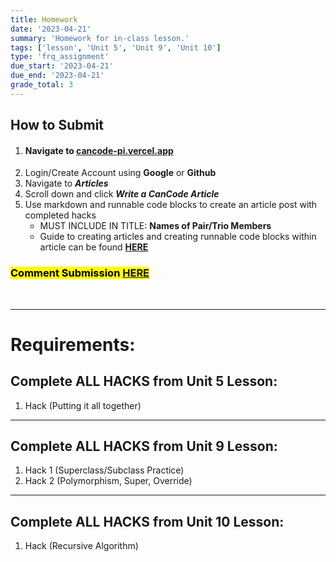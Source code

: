 ```yaml
---
title: Homework
date: '2023-04-21'
summary: 'Homework for in-class lesson.'
tags: ['lesson', 'Unit 5', 'Unit 9', 'Unit 10']
type: 'frq_assignment'
due_start: '2023-04-21'
due_end: '2023-04-21'
grade_total: 3
---
```


## How to Submit

1. #### Navigate to [cancode-pi.vercel.app](https://cancode-pi.vercel.app/)
2. Login/Create Account using **Google** or **Github**
3. Navigate to _**Articles**_
4. Scroll down and click _**Write a CanCode Article**_
5. Use markdown and runnable code blocks to create an article post with completed hacks
   - MUST INCLUDE IN TITLE: **Names of Pair/Trio Members**
   - Guide to creating articles and creating runnable code blocks within article can be found **[HERE](https://cancode-pi.vercel.app/articles/article-creation-guide)**

### <mark>Comment Submission [HERE](https://cancode-pi.vercel.app/articles/cancode-lesson-hw-submissions) </mark>

<br>

---

# Requirements:

## Complete ALL HACKS from Unit 5 Lesson:

>

1. Hack (Putting it all together)

---

## Complete ALL HACKS from Unit 9 Lesson:

>

1. Hack 1 (Superclass/Subclass Practice)
2. Hack 2 (Polymorphism, Super, Override)

---

## Complete ALL HACKS from Unit 10 Lesson:

>

1. Hack (Recursive Algorithm)
